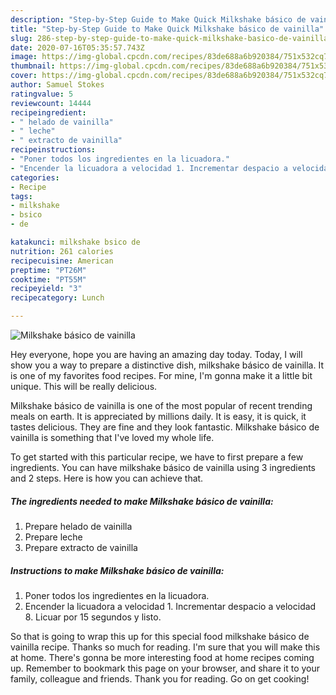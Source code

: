 ```yaml
---
description: "Step-by-Step Guide to Make Quick Milkshake básico de vainilla"
title: "Step-by-Step Guide to Make Quick Milkshake básico de vainilla"
slug: 286-step-by-step-guide-to-make-quick-milkshake-basico-de-vainilla
date: 2020-07-16T05:35:57.743Z
image: https://img-global.cpcdn.com/recipes/83de688a6b920384/751x532cq70/milkshake-basico-de-vainilla-foto-principal.jpg
thumbnail: https://img-global.cpcdn.com/recipes/83de688a6b920384/751x532cq70/milkshake-basico-de-vainilla-foto-principal.jpg
cover: https://img-global.cpcdn.com/recipes/83de688a6b920384/751x532cq70/milkshake-basico-de-vainilla-foto-principal.jpg
author: Samuel Stokes
ratingvalue: 5
reviewcount: 14444
recipeingredient:
- " helado de vainilla"
- " leche"
- " extracto de vainilla"
recipeinstructions:
- "Poner todos los ingredientes en la licuadora."
- "Encender la licuadora a velocidad 1. Incrementar despacio a velocidad 8. Licuar por 15 segundos y listo."
categories:
- Recipe
tags:
- milkshake
- bsico
- de

katakunci: milkshake bsico de 
nutrition: 261 calories
recipecuisine: American
preptime: "PT26M"
cooktime: "PT55M"
recipeyield: "3"
recipecategory: Lunch

---
```



![Milkshake básico de vainilla](https://img-global.cpcdn.com/recipes/83de688a6b920384/751x532cq70/milkshake-basico-de-vainilla-foto-principal.jpg)

Hey everyone, hope you are having an amazing day today. Today, I will show you a way to prepare a distinctive dish, milkshake básico de vainilla. It is one of my favorites food recipes. For mine, I'm gonna make it a little bit unique. This will be really delicious.

Milkshake básico de vainilla is one of the most popular of recent trending meals on earth. It is appreciated by millions daily. It is easy, it is quick, it tastes delicious. They are fine and they look fantastic. Milkshake básico de vainilla is something that I've loved my whole life.




To get started with this particular recipe, we have to first prepare a few ingredients. You can have milkshake básico de vainilla using 3 ingredients and 2 steps. Here is how you can achieve that.

<!--inarticleads1-->

##### The ingredients needed to make Milkshake básico de vainilla:

1. Prepare  helado de vainilla
1. Prepare  leche
1. Prepare  extracto de vainilla




<!--inarticleads2-->

##### Instructions to make Milkshake básico de vainilla:

1. Poner todos los ingredientes en la licuadora.
1. Encender la licuadora a velocidad 1. Incrementar despacio a velocidad 8. Licuar por 15 segundos y listo.




So that is going to wrap this up for this special food milkshake básico de vainilla recipe. Thanks so much for reading. I'm sure that you will make this at home. There's gonna be more interesting food at home recipes coming up. Remember to bookmark this page on your browser, and share it to your family, colleague and friends. Thank you for reading. Go on get cooking!
